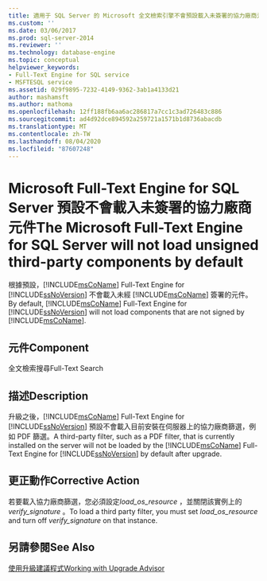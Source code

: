 ```yaml
---
title: 適用于 SQL Server 的 Microsoft 全文檢索引擎不會預設載入未簽署的協力廠商元件 |Microsoft Docs
ms.custom: ''
ms.date: 03/06/2017
ms.prod: sql-server-2014
ms.reviewer: ''
ms.technology: database-engine
ms.topic: conceptual
helpviewer_keywords:
- Full-Text Engine for SQL service
- MSFTESQL service
ms.assetid: 029f9895-7232-4149-9362-3ab1a4133d21
author: mashamsft
ms.author: mathoma
ms.openlocfilehash: 12ff188fb6aa6ac286817a7cc1c3ad726483c886
ms.sourcegitcommit: ad4d92dce894592a259721a1571b1d8736abacdb
ms.translationtype: MT
ms.contentlocale: zh-TW
ms.lasthandoff: 08/04/2020
ms.locfileid: "87607248"
---
```

# <a name="the-microsoft-full-text-engine-for-sql-server-will-not-load-unsigned-third-party-components-by-default"></a><span data-ttu-id="f50ab-102">Microsoft Full-Text Engine for SQL Server 預設不會載入未簽署的協力廠商元件</span><span class="sxs-lookup"><span data-stu-id="f50ab-102">The Microsoft Full-Text Engine for SQL Server will not load unsigned third-party components by default</span></span>
  <span data-ttu-id="f50ab-103">根據預設，[!INCLUDE[msCoName](../../includes/msconame-md.md)] Full-Text Engine for [!INCLUDE[ssNoVersion](../../includes/ssnoversion-md.md)] 不會載入未經 [!INCLUDE[msCoName](../../includes/msconame-md.md)] 簽署的元件。</span><span class="sxs-lookup"><span data-stu-id="f50ab-103">By default, [!INCLUDE[msCoName](../../includes/msconame-md.md)] Full-Text Engine for [!INCLUDE[ssNoVersion](../../includes/ssnoversion-md.md)] will not load components that are not signed by [!INCLUDE[msCoName](../../includes/msconame-md.md)].</span></span>  
  
## <a name="component"></a><span data-ttu-id="f50ab-104">元件</span><span class="sxs-lookup"><span data-stu-id="f50ab-104">Component</span></span>  
 <span data-ttu-id="f50ab-105">全文檢索搜尋</span><span class="sxs-lookup"><span data-stu-id="f50ab-105">Full-Text Search</span></span>  
  
## <a name="description"></a><span data-ttu-id="f50ab-106">描述</span><span class="sxs-lookup"><span data-stu-id="f50ab-106">Description</span></span>  
 <span data-ttu-id="f50ab-107">升級之後，[!INCLUDE[msCoName](../../includes/msconame-md.md)] Full-Text Engine for [!INCLUDE[ssNoVersion](../../includes/ssnoversion-md.md)] 預設不會載入目前安裝在伺服器上的協力廠商篩選，例如 PDF 篩選。</span><span class="sxs-lookup"><span data-stu-id="f50ab-107">A third-party filter, such as a PDF filter, that is currently installed on the server will not be loaded by the [!INCLUDE[msCoName](../../includes/msconame-md.md)] Full-Text Engine for [!INCLUDE[ssNoVersion](../../includes/ssnoversion-md.md)] by default after upgrade.</span></span>  
  
## <a name="corrective-action"></a><span data-ttu-id="f50ab-108">更正動作</span><span class="sxs-lookup"><span data-stu-id="f50ab-108">Corrective Action</span></span>  
 <span data-ttu-id="f50ab-109">若要載入協力廠商篩選，您必須設定*load_os_resource* ，並關閉該實例上的*verify_signature* 。</span><span class="sxs-lookup"><span data-stu-id="f50ab-109">To load a third party filter, you must set *load_os_resource* and turn off *verify_signature* on that instance.</span></span>  
  
## <a name="see-also"></a><span data-ttu-id="f50ab-110">另請參閱</span><span class="sxs-lookup"><span data-stu-id="f50ab-110">See Also</span></span>  
 [<span data-ttu-id="f50ab-111">使用升級建議程式</span><span class="sxs-lookup"><span data-stu-id="f50ab-111">Working with Upgrade Advisor</span></span>](../../../2014/sql-server/install/working-with-upgrade-advisor.md)  
  
  
